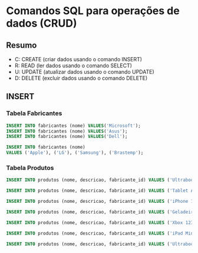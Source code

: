 # Comandos SQL para operações de dados (CRUD)

## Resumo

- C: CREATE (criar dados usando o comando INSERT)
- R: READ (ler dados usando o comando SELECT)
- U: UPDATE (atualizar dados usando o comando UPDATE)
- D: DELETE (excluir dados usando o comando DELETE)

## INSERT 

### Tabela Fabricantes

```sql
INSERT INTO fabricantes (nome) VALUES('Microsoft');
INSERT INTO fabricantes (nome) VALUES('Asus');
INSERT INTO fabricantes (nome) VALUES('Dell');

INSERT INTO fabricantes (nome)
VALUES ('Apple'), ('LG'), ('Samsung'), ('Brastemp');
```

### Tabela Produtos

```sql
INSERT INTO produtos (nome, descricao, fabricante_id) VALUES ('Ultrabook','Laptop de última geração com processador Intel Core i9 e memória de 16GB RAM.', 3);

INSERT INTO produtos (nome, descricao, fabricante_id) VALUES ('Tablet Android','Tablet com a versão 13 do sistema Android, com tela de 10 polegadas e 64 GB de armazenamento.', 6);

INSERT INTO produtos (nome, descricao, fabricante_id) VALUES ('iPhone 13 Pro Max','Alta durabilidade, processador XYZ 14, 128 GB de armazenamento, 6 GB de RAM e caro pra caramba.', 4);

INSERT INTO produtos (nome, descricao, fabricante_id) VALUES ('Geladeira','Refrigerador frost-free com acesso à Internet e bla bla bla.', 7);

INSERT INTO produtos (nome, descricao, fabricante_id) VALUES ('Xbox 123','Vídeo-game de última geração.', 1);

INSERT INTO produtos (nome, descricao, fabricante_id) VALUES ('iPad Mini','Tablet Apple com tela retina de 4k.', 4);

INSERT INTO produtos (nome, descricao, fabricante_id) VALUES ('Ultrabook','Equipamento com processador AMD Ryzen, 12 GB de RAM.', 2);

```